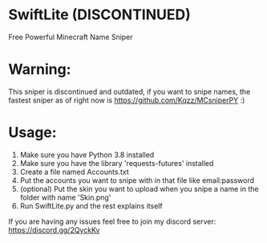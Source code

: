 # SwiftLite (DISCONTINUED)
 Free Powerful Minecraft Name Sniper
 
# Warning:
This sniper is discontinued and outdated, if you want to snipe names, the fastest sniper as of right now is https://github.com/Kqzz/MCsniperPY :)

# Usage:
 1. Make sure you have Python 3.8 installed
 2. Make sure you have the library 'requests-futures' installed
 3. Create a file named Accounts.txt
 4. Put the accounts you want to snipe with in that file like email:password
 5. (optional) Put the skin you want to upload when you snipe a name in the folder with name 'Skin.png'
 6. Run SwiftLite.py and the rest explains itself

 If you are having any issues feel free to join my discord server: https://discord.gg/2QyckKv
